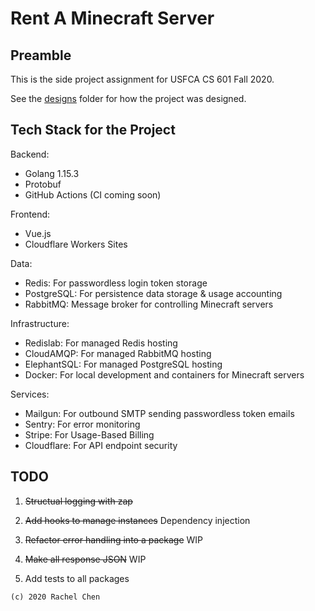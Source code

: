 # Rent A Minecraft Server

## Preamble

This is the side project assignment for USFCA CS 601 Fall 2020.

See the [designs](./designs) folder for how the project was designed.

## Tech Stack for the Project

Backend:
- Golang 1.15.3
- Protobuf
- GitHub Actions (CI coming soon)

Frontend:
- Vue.js
- Cloudflare Workers Sites

Data:
- Redis: For passwordless login token storage
- PostgreSQL: For persistence data storage & usage accounting
- RabbitMQ: Message broker for controlling Minecraft servers

Infrastructure:
- Redislab: For managed Redis hosting
- CloudAMQP: For managed RabbitMQ hosting
- ElephantSQL: For managed PostgreSQL hosting
- Docker: For local development and containers for Minecraft servers

Services:
- Mailgun: For outbound SMTP sending passwordless token emails
- Sentry: For error monitoring
- Stripe: For Usage-Based Billing
- Cloudflare: For API endpoint security

## TODO

1. ~~Structual logging with zap~~

2. ~~Add hooks to manage instances~~ Dependency injection

3. ~~Refactor error handling into a package~~ WIP

4. ~~Make all response JSON~~ WIP

5. Add tests to all packages

```
(c) 2020 Rachel Chen
```